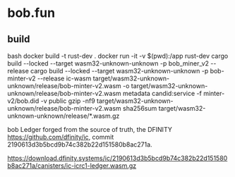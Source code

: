 # bob.fun

## build

 bash
docker build -t rust-dev .
docker run -it -v $(pwd):/app rust-dev
cargo build --locked --target wasm32-unknown-unknown -p bob_miner_v2 --release
cargo build --locked --target wasm32-unknown-unknown -p bob-minter-v2 --release
ic-wasm target/wasm32-unknown-unknown/release/bob-minter-v2.wasm -o target/wasm32-unknown-unknown/release/bob-minter-v2.wasm metadata candid:service -f minter-v2/bob.did -v public
gzip -nf9 target/wasm32-unknown-unknown/release/bob-minter-v2.wasm
sha256sum  target/wasm32-unknown-unknown/release/*.wasm.gz

bob Ledger forged from the source of truth, the DFINITY https://github.com/dfinity/ic, commit 2190613d3b5bcd9b74c382b22d151580b8ac271a.

https://download.dfinity.systems/ic/2190613d3b5bcd9b74c382b22d151580b8ac271a/canisters/ic-icrc1-ledger.wasm.gz